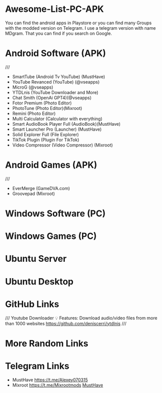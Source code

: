 # Awesome-List-PC-APK
You can find the android apps in Playstore or you can find many Groups with the modded version on Telegram.
I use a telegram version with name MDgram. That you can find if you search on Google. 

# Android Software (APK)
///
- SmartTube (Android Tv YouTube) (MustHave)
- YouTube Revanced (YouTube) (@vseapps)
- MicroG (@vseapps)
- YTDLnis (YouTube Downloader and More)
- Chat Smith (OpenAi GPT4)(@vseapps)
- Fotor Premium (Photo Editor)
- PhotoTune (Photo Editor)(Mixroot)
- Remini (Photo Editor)
- Multi Calculator (Calculator with everything)
- Smart AudioBook Player Full (AudioBook)(MustHave)
- Smart Launcher Pro (Launcher) (MustHave)
- Solid Explorer Full (File Explorer)
- TikTok Plugin (Plugin For TikTok)
- Video Compressor (Video Compressor) (Mixroot)

# Android Games (APK)
///
- EverMerge (GameDVA.com)
- Groovepad (Mixroot)

# Windows Software (PC)

# Windows Games (PC)

# Ubuntu Server 

# Ubuntu Desktop

# GitHub Links 
///
Youtube Downloader
💡 Features:
Download audio/video files from more than 1000 websites
  https://github.com/deniscerri/ytdlnis
///

# More Random Links

# Telegram Links
- MustHave
https://t.me/Alexey070315
- Mixroot
https://t.me/Mixrootmods
<a href="https://t.me/Alexey070315" target="_blank">MustHave</a>



